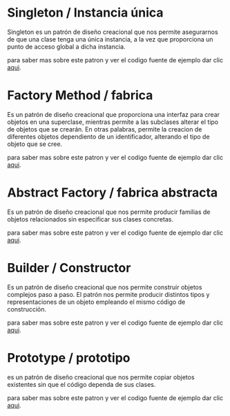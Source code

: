 # Singleton / Instancia única

Singleton es un patrón de diseño creacional que nos permite asegurarnos de que una clase tenga una única instancia, a la vez que proporciona un punto de acceso global a dicha instancia.

para saber mas sobre este patron y ver el codigo fuente de ejemplo dar clic [aqui](https://github.com/jhonfre1994/patrones-de-diseno/tree/master/Patrones%20creacionales/singleton).

# Factory Method /  fabrica

Es un patrón de diseño creacional que proporciona una interfaz para crear objetos en una superclase, mientras permite a las subclases alterar el tipo de objetos que se crearán.
En otras palabras, permite la creacion de diferentes objetos dependiento de un identificador, alterando el tipo de objeto que se cree.

para saber mas sobre este patron y ver el codigo fuente de ejemplo dar clic [aqui](https://github.com/jhonfre1994/patrones-de-diseno/tree/master/Patrones%20creacionales/factoryMethod).


# Abstract Factory /  fabrica abstracta

Es un patrón de diseño creacional que nos permite producir familias de objetos relacionados sin especificar sus clases concretas.

para saber mas sobre este patron y ver el codigo fuente de ejemplo dar clic [aqui](https://github.com/jhonfre1994/patrones-de-diseno/tree/master/Patrones%20creacionales/factoryAbstract).


# Builder / Constructor

Es un patrón de diseño creacional que nos permite construir objetos complejos paso a paso. El patrón nos permite producir distintos tipos y representaciones de un objeto empleando el mismo código de construcción.

para saber mas sobre este patron y ver el codigo fuente de ejemplo dar clic [aqui](https://github.com/jhonfre1994/patrones-de-diseno/tree/master/Patrones%20creacionales/builder).


# Prototype / prototipo

es un patrón de diseño creacional que nos permite copiar objetos existentes sin que el código dependa de sus clases.

para saber mas sobre este patron y ver el codigo fuente de ejemplo dar clic [aqui](https://github.com/jhonfre1994/patrones-de-diseno/tree/master/Patrones%20creacionales/prototype).



